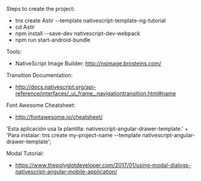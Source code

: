 Steps to create the project:
* tns create Astir --template nativescript-template-ng-tutorial
* cd Astir
* npm install --save-dev nativescript-dev-webpack
* npm run start-android-bundle

Tools:
* NativeScript Image Builder: http://nsimage.brosteins.com/

Transition Documentation:
* http://docs.nativescript.org/api-reference/interfaces/_ui_frame_.navigationtransition.html#name

Font Awesome Cheatsheet:
* http://fontawesome.io/cheatsheet/

'Esta aplicación usa la plantilla: nativescript-angular-drawer-template.' +
'Para instalar: tns create my-project-name --template nativescript-angular-drawer-template';

Modal Tutorial:
* https://www.thepolyglotdeveloper.com/2017/01/using-modal-dialogs-nativescript-angular-mobile-application/
